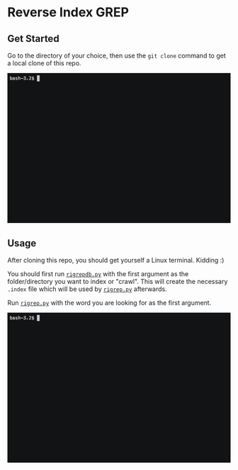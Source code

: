 # Reverse Index GREP


## Get Started
Go to the directory of your choice, then use the `git clone` command to get a local clone of this repo.

![Cloning](demos/rigrep_clone.gif)

## Usage

After cloning this repo, you should get yourself a Linux terminal. Kidding :)

You should first run [`rigrepdb.py`][rigrepdb] with the first argument as the folder/directory you want to index or "crawl".
This will create the necessary `.index` file which will be used by [`rigrep.py`][rigrep] afterwards.

Run [`rigrep.py`][rigrep] with the word you are looking for as the first argument.

![Main Demo](demos/rigrep_demo.gif)

[rigrepdb]: src/rigrepdb.py
[rigrep]: src/rigrep.py
